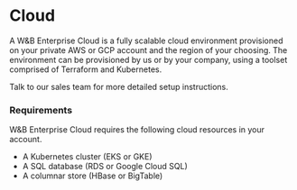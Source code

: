# Cloud

A W&B Enterprise Cloud is a fully scalable cloud environment provisioned on your private AWS or GCP account and the region of your choosing. The environment can be provisioned by us or by your company, using a toolset comprised of Terraform and Kubernetes.

Talk to our sales team for more detailed setup instructions.

### Requirements

W&B Enterprise Cloud requires the following cloud resources in your account.

* A Kubernetes cluster \(EKS or GKE\)
* A SQL database \(RDS or Google Cloud SQL\)
* A columnar store \(HBase or BigTable\)

